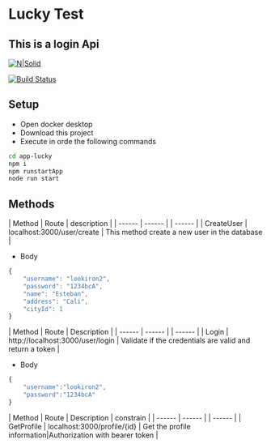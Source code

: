 # Lucky Test
##  This is a login Api

[![N|Solid](https://cldup.com/dTxpPi9lDf.thumb.png)](https://nodesource.com/products/nsolid)

[![Build Status](https://travis-ci.org/joemccann/dillinger.svg?branch=master)](https://travis-ci.org/joemccann/dillinger)

## Setup

- Open docker desktop
- Download this project
- Execute in orde the following commands
```sh
cd app-lucky
npm i
npm runstartApp
node run start
```


## Methods

| Method | Route | description |
| ------ | ------ | | ------ |
| CreateUser | localhost:3000/user/create | This method create a new user in the database |

 - Body
```javascript
{
    "username": "lookiron2",
    "password": "1234bcA",
    "name": "Esteban",
    "address": "Cali",
    "cityId": 1
}
```

| Method | Route | Description |
| ------ | ------ | | ------ |
| Login | http://localhost:3000/user/login | Validate if the credentials are valid and return a token |

 - Body
```javascript
{
    "username":"lookiron2",
    "password":"1234bcA"
}
```

| Method | Route | Description | constrain |
| ------ | ------ | | ------ |
| GetProfile | localhost:3000/profile/{id} | Get the profile information|Authorization with bearer token |


